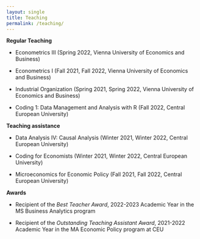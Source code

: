 ```yaml
---
layout: single
title: Teaching
permalink: /teaching/
---
```


**Regular Teaching**

- Econometrics III (Spring 2022, Vienna University of Economics and Business)

- Econometrics I (Fall 2021, Fall 2022, Vienna University of Economics and Business)

- Industrial Organization (Spring 2021, Spring 2022, Vienna University of Economics and Business)

- Coding 1: Data Management and Analysis with R (Fall 2022, Central European University)

**Teaching assistance**

- Data Analysis IV: Causal Analysis (Winter 2021, Winter 2022, Central European University)

- Coding for Economists (Winter 2021, Winter 2022, Central European University)

- Microeconomics for Economic Policy (Fall 2021, Fall 2022, Central European University)

**Awards**

- Recipient of the *Best Teacher Award*, 2022-2023 Academic Year in the MS Business Analytics program

- Recipient of the *Outstanding Teaching Assistant Award*, 2021-2022 Academic Year in the MA Economic Policy program at CEU

